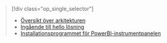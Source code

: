 > [!div class="op_single_selector"]
> * [Översikt över arkitekturen](../articles/machine-learning/cortana-analytics-playbook-vehicle-telemetry.md)
> * [Ingående till hello lösning](../articles/machine-learning/cortana-analytics-playbook-vehicle-telemetry-deep-dive.md)
> * [Installationsprogrammet för PowerBI-instrumentpanelen](../articles/machine-learning/cortana-analytics-playbook-vehicle-telemetry-powerbi.md)
> 
> 

